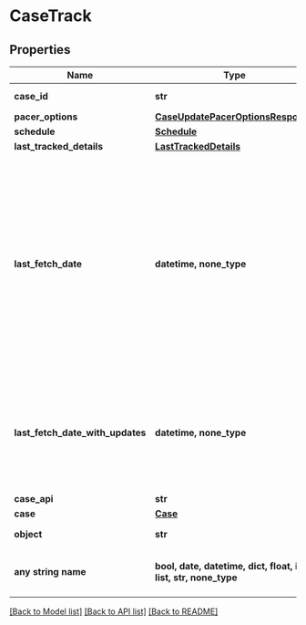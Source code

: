 # CaseTrack


## Properties
Name | Type | Description | Notes
------------ | ------------- | ------------- | -------------
**case_id** | **str** | Unique Id for a Case in UniCourt. | 
**pacer_options** | [**CaseUpdatePacerOptionsResponse**](CaseUpdatePacerOptionsResponse.md) |  | 
**schedule** | [**Schedule**](Schedule.md) |  | 
**last_tracked_details** | [**LastTrackedDetails**](LastTrackedDetails.md) |  | 
**last_fetch_date** | **datetime, none_type** | The date and time when the case was last fetched from the Court. This date and time is in UTC. Formatted as YYYY-MM-DDTHH:MM:SS+ZZ:zz, Note: It is not necessary that every time the case is fetched from Court we find changes in the case information. It could be that we already have the latest information from the Court and no changes exist. | 
**last_fetch_date_with_updates** | **datetime, none_type** | The date and time when the case was last fetched from the Court where we found changes in the case information. This date and time is in UTC. Formatted as YYYY-MM-DDTHH:MM:SS+ZZ:zz, | 
**case_api** | **str** |  | 
**case** | [**Case**](Case.md) |  | 
**object** | **str** | Name of the object. | defaults to "CaseTrack"
**any string name** | **bool, date, datetime, dict, float, int, list, str, none_type** | any string name can be used but the value must be the correct type | [optional]

[[Back to Model list]](../README.md#documentation-for-models) [[Back to API list]](../README.md#documentation-for-api-endpoints) [[Back to README]](../README.md)


